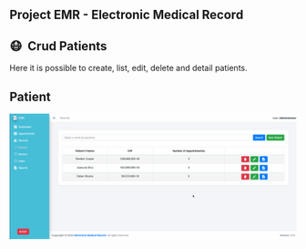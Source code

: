 ## Project EMR - Electronic Medical Record

## 😷&nbsp; Crud Patients

Here it is possible to create, list, edit, delete and detail patients.

## Patient
![Patient](/emr_angular/src/assets/images/readme_images/pages/emr_patients.gif)


